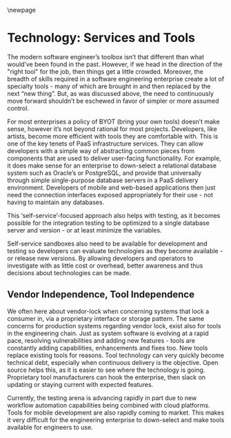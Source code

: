 \newpage

# Technology: Services and Tools

The modern software engineer’s toolbox isn’t that different than what would’ve been found in the past.  However, if we head in the direction of the "right tool" for the job, then things get a little crowded.  Moreover, the breadth of skills required in a software engineering enterprise create a lot of specialty tools - many of which are brought in and then replaced by the next “new thing”.  But, as was discussed above, the need to continuously move forward shouldn’t be eschewed in favor of simpler or more assumed control.

For most enterprises a policy of BYOT (bring your own tools) doesn’t make sense, however it’s not beyond rational for most projects.  Developers, like artists, become more efficient with tools they are comfortable with.  This is one of the key tenets of PaaS infrastructure services.  They can allow developers with a simple way of abstracting common pieces from components that are used to deliver user-facing functionality.  For example, it does make sense for an enterprise to down-select a relational database system such as Oracle’s or PostgreSQL, and provide that universally through simple single-purpose database servers in a PaaS delivery environment.  Developers of mobile and web-based applications then just need the connection interfaces exposed appropriately for their use - not having to maintain any databases.

This ‘self-service’-focused approach also helps with testing, as it becomes possible for the integration testing to be optimized to a single database server and version - or at least minimize the variables.

Self-service sandboxes also need to be available for development and testing so developers can evaluate technologies as they become available - or release new versions.  By allowing developers and operators to investigate with as little cost or overhead, better awareness and thus decisions about technologies can be made.

## Vendor Independence, Tool Independence

We often here about vendor-lock when concerning systems that lock a consumer in, via a proprietary interface or storage pattern.  The same concerns for production systems regarding vendor lock, exist also for tools in the engineering chain.  Just as system software is evolving at a rapid pace, resolving vulnerabilities and adding new features - tools are constantly adding capabilities, enhancements and fixes too.  New tools replace existing tools for reasons.  Tool technology can very quickly become technical debt, especially when continuous delivery is the objective.  Open source helps this, as it is easier to see where the technology is going.  Proprietary tool manufacturers can hook the enterprise, then slack on updating or staying current with expected features.

Currently, the testing arena is advancing rapidly in part due to new workflow automation capabilities being combined with cloud platforms.  Tools for mobile development are also rapidly coming to market.  This makes it very difficult for the engineering enterprise to down-select and make tools available for engineers to use.
